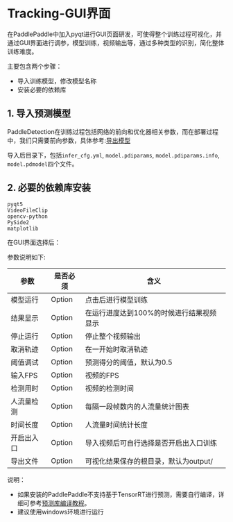 # Tracking-GUI界面

在PaddlePaddle中加入pyqt进行GUI页面研发，可使得整个训练过程可视化，并通过GUI界面进行调参，模型训练，视频输出等，通过多种类型的识别，简化整体训练难度。


主要包含两个步骤：

- 导入训练模型，修改模型名称
- 安装必要的依赖库

## 1. 导入预测模型

PaddleDetection在训练过程包括网络的前向和优化器相关参数，而在部署过程中，我们只需要前向参数，具体参考:[导出模型](https://github.com/PaddlePaddle/PaddleDetection/blob/develop/deploy/EXPORT_MODEL.md)

导入后目录下，包括`infer_cfg.yml`, `model.pdiparams`,  `model.pdiparams.info`, `model.pdmodel`四个文件。

## 2. 必要的依赖库安装

```
pyqt5
VideoFileClip
opencv-python
PySide2
matplotlib
```

在GUI界面选择后：


参数说明如下:

| 参数       | 是否必须 | 含义                                     |
| ---------- | -------- | ---------------------------------------- |
| 模型运行   | Option   | 点击后进行模型训练                       |
| 结果显示   | Option   | 在运行进度达到100%的时候进行结果视频显示 |
| 停止运行   | Option   | 停止整个视频输出                         |
| 取消轨迹   | Option   | 在一开始时取消轨迹                       |
| 阈值调试   | Option   | 预测得分的阈值，默认为0.5                |
| 输入FPS    | Option   | 视频的FPS                                |
| 检测用时   | Option   | 视频的检测时间                           |
| 人流量检测 | Option   | 每隔一段帧数内的人流量统计图表           |
| 时间长度   | Option   | 人流量时间统计长度                       |
| 开启出入口 | Option   | 导入视频后可自行选择是否开启出入口训练   |
| 导出文件   | Option   | 可视化结果保存的根目录，默认为output/    |


说明：

- 如果安装的PaddlePaddle不支持基于TensorRT进行预测，需要自行编译，详细可参考[预测库编译教程](https://paddleinference.paddlepaddle.org.cn/user_guides/source_compile.html)。
- 建议使用windows环境进行运行